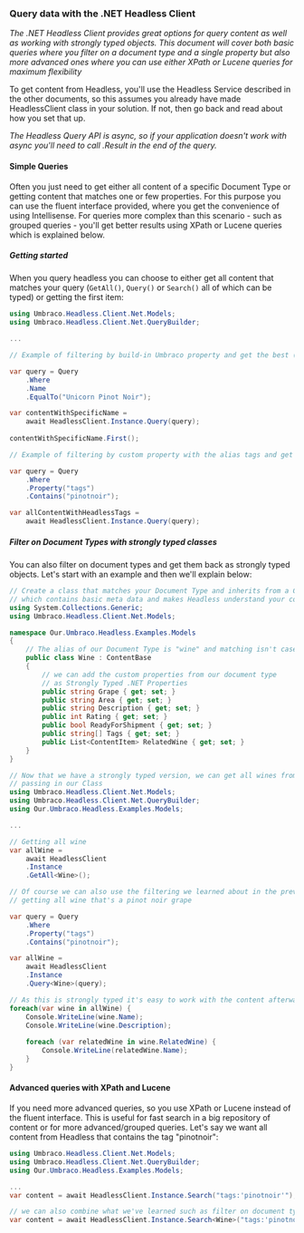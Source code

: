 ### Query data with the .NET Headless Client

_The .NET Headless Client provides great options for query content as well as working with strongly typed objects. 
This document will cover both basic queries where you filter on a document type and a single property but also more advanced ones where you can use either XPath or Lucene queries for maximum flexibility_

To get content from Headless, you'll use the Headless Service described in the other documents, so this assumes you already have made HeadlessClient class in your solution. If not, then go back and read about how you set that up.

*The Headless Query API is async, so if your application doesn't work with async you'll need to call .Result in the end of the query.*

#### Simple Queries
Often you just need to get either all content of a specific Document Type or getting content that matches one or few properties. For this purpose you can use the fluent interface provided, where you get the convenience of using Intellisense. For queries more complex than this scenario - such as grouped queries - you'll get better results using XPath or Lucene queries which is explained below.

##### Getting started
When you query headless you can choose to either get all content that matches your query (`GetAll()`, `Query()` or `Search()` all of which can be typed) or getting the first item:
```csharp
using Umbraco.Headless.Client.Net.Models;
using Umbraco.Headless.Client.Net.QueryBuilder;

...

// Example of filtering by build-in Umbraco property and get the best (first) match  

var query = Query
    .Where
    .Name
    .EqualTo("Unicorn Pinot Noir");

var contentWithSpecificName = 
    await HeadlessClient.Instance.Query(query);
    
contentWithSpecificName.First();

// Example of filtering by custom property with the alias tags and get all content that matches

var query = Query
    .Where
    .Property("tags")
    .Contains("pinotnoir");

var allContentWithHeadlessTags = 
    await HeadlessClient.Instance.Query(query);
```

##### Filter on Document Types with strongly typed classes 
You can also filter on document types and get them back as strongly typed objects. Let's start with an example and then we'll explain below:

```csharp
// Create a class that matches your Document Type and inherits from a ContentItem
// which contains basic meta data and makes Headless understand your content model
using System.Collections.Generic;
using Umbraco.Headless.Client.Net.Models;

namespace Our.Umbraco.Headless.Examples.Models
{
    // The alias of our Document Type is "wine" and matching isn't case sensitive
    public class Wine : ContentBase
    {
        // we can add the custom properties from our document type 
        // as Strongly Typed .NET Properties
        public string Grape { get; set; }
        public string Area { get; set; }
        public string Description { get; set; }        
        public int Rating { get; set; }
        public bool ReadyForShipment { get; set; }
        public string[] Tags { get; set; }        
        public List<ContentItem> RelatedWine { get; set; }
    }
}

// Now that we have a strongly typed version, we can get all wines from Headless by 
// passing in our Class
using Umbraco.Headless.Client.Net.Models;
using Umbraco.Headless.Client.Net.QueryBuilder;
using Our.Umbraco.Headless.Examples.Models;

...

// Getting all wine  
var allWine = 
    await HeadlessClient
    .Instance
    .GetAll<Wine>();

// Of course we can also use the filtering we learned about in the previous example, so
// getting all wine that's a pinot noir grape

var query = Query
    .Where
    .Property("tags")
    .Contains("pinotnoir");

var allWine = 
    await HeadlessClient
    .Instance
    .Query<Wine>(query);

// As this is strongly typed it's easy to work with the content afterwards:
foreach(var wine in allWine) {
    Console.WriteLine(wine.Name);
    Console.WriteLine(wine.Description);
    
    foreach (var relatedWine in wine.RelatedWine) {
        Console.WriteLine(relatedWine.Name);
    }
}
```

#### Advanced queries with XPath and Lucene
If you need more advanced queries, so you use XPath or Lucene instead of the fluent interface. This is useful for fast search in a big repository of content or for more advanced/grouped queries. Let's say we want all content from Headless that contains the tag "pinotnoir":

```csharp
using Umbraco.Headless.Client.Net.Models;
using Umbraco.Headless.Client.Net.QueryBuilder;
using Our.Umbraco.Headless.Examples.Models;

...
var content = await HeadlessClient.Instance.Search("tags:'pinotnoir'");

// we can also combine what we've learned such as filter on document type:
var content = await HeadlessClient.Instance.Search<Wine>("tags:'pinotnoir' OR tags:'riesling'");

```
